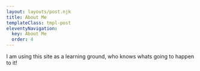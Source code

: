 ```yaml
---
layout: layouts/post.njk
title: About Me
templateClass: tmpl-post
eleventyNavigation:
  key: About Me
  order: 4
---
```


I am using this site as a learning ground, who knows whats going to happen to it! 
